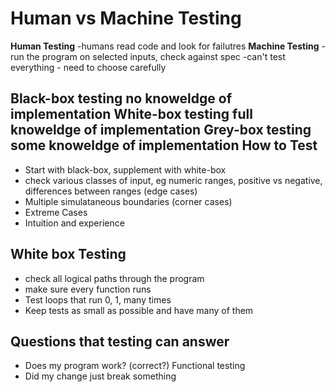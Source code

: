 Human vs Machine Testing
=
**Human Testing** 
-humans read code and look for failutres
**Machine Testing** 
-run the program on selected inputs, check against spec 
-can't test everything - need to choose carefully

**Black-box testing** no knoweldge of implementation
**White-box testing** full knoweldge of implementation
**Grey-box testing** some knoweldge of implementation
How to Test
-
* Start with black-box, supplement with white-box
* check various classes of input, eg numeric ranges, positive vs negative,
differences between ranges (edge cases)
* Multiple simulataneous boundaries (corner cases)
* Extreme Cases 
* Intuition and experience

White box Testing
-
* check all logical paths through the program
* make sure every function runs
* Test loops that run 0, 1, many times
* Keep tests as small as possible and have many of them

Questions that testing can answer
-
* Does my program work? (correct?) Functional testing
* Did my change just break something

